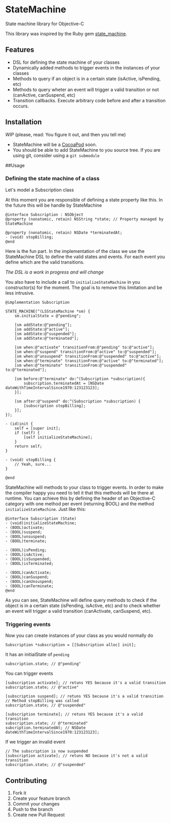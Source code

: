 # StateMachine

State machine library for Objective-C

This library was inspired by the Ruby gem [state_machine](https://github.com/pluginaweek/state_machine).

## Features
* DSL for defining the state machine of your classes
* Dynamically added methods to trigger events in the instances of your classes
* Methods to query if an object is in a certain state (isActive, isPending, etc)
* Methods to query wheter an event will trigger a valid transition or not (canActive, canSuspend, etc)
* Transition callbacks. Execute arbitrary code before and after a transition occurs.

## Installation
_WIP_ (please, read: You figure it out, and then you tell me)

* StateMachine will be a [CocoaPod](http://cocoapods.org/) soon.
* You should be able to add StateMachine to you source tree. If you are using git, consider using a `git submodule`

##Usage

### Defining the state machine of a class

Let's model a Subscription class

At this moment you are responsible of defining a state property like this. In the future this will be handle by StateMachine

```objc
@interface Subscription : NSObject
@property (nonatomic, retain) NSString *state; // Property managed by StateMachine

@property (nonatomic, retain) NSDate *terminatedAt;
- (void) stopBilling;
@end
```

Here is the fun part. In the implementation of the class we use the StateMachine DSL to define the valid states and events. For each event you define which are the valid transitions.

_The DSL is a work in progress and will change_

You also have to include a call to `initializeStateMachine` in you constructor(s) for the moment. The goal is to remove this limitation and be less intrusive.

```objc
@implementation Subscription

STATE_MACHINE(^(LSStateMachine *sm) {
    sm.initialState = @"pending";
    
    [sm addState:@"pending"];
    [sm addState:@"active"];
    [sm addState:@"suspended"];
    [sm addState:@"terminated"];
    
    [sm when:@"activate" transitionFrom:@"pending" to:@"active"];
    [sm when:@"suspend" transitionFrom:@"active" to:@"suspended"];
    [sm when:@"unsuspend" transitionFrom:@"suspended" to:@"active"];
    [sm when:@"terminate" transitionFrom:@"active" to:@"terminated"];
    [sm when:@"terminate" transitionFrom:@"suspended" to:@"terminated"];
    
    [sm before:@"terminate" do:^(Subscription *subscription){
        subscription.terminatedAt = [NSDate dateWithTimeIntervalSince1970:123123123];
    }];
    
    [sm after:@"suspend" do:^(Subscription *subscription) {
        [subscription stopBilling];
    }];
});

- (id)init {
    self = [super init];
    if (self) {
        [self initializeStateMachine];
    }
    return self;
}

- (void) stopBilling {
    // Yeah, sure...
}

@end
```

StateMachine will methods to your class to trigger events. In order to make the compiler happy you need to tell it that this methods will be there at runtime. You can achieve this by defining the header of an Objective-C category with one method per event (returning BOOL) and the method `initializeStateMachine`. Just like this:

```objc
@interface Subscription (State)
- (void)initializeStateMachine;
- (BOOL)activate;
- (BOOL)suspend;
- (BOOL)unsuspend;
- (BOOL)terminate;

- (BOOL)isPending;
- (BOOL)isActive;
- (BOOL)isSuspended;
- (BOOL)isTerminated;

- (BOOL)canActivate;
- (BOOL)canSuspend;
- (BOOL)canUnsuspend;
- (BOOL)canTerminate;
@end
```

As you can see, StateMachine will define query methods to check if the object is in a certain state (isPending, isActive, etc) and to check whether an event will trigger a valid transition (canActivate, canSuspend, etc).

### Triggering events

Now you can create instances of your class as you would normally do

```objc
Subscription *subscription = [[Subscription alloc] init];
```

It has an initialState of `pending`

```objc
subscription.state; // @"pending"
```

You can trigger events
```objc
[subscription activate]; // retuns YES because it's a valid transition
subscription.state; // @"active"

[subscription suspend]; // retuns YES because it's a valid transition
// Method stopBilling was called
subscription.state; // @"suspended"

[subscription terminate]; // retuns YES because it's a valid transition
subscription.state; // @"terminated"
subcription.terminatedAt; // NSDate dateWithTimeIntervalSince1970:123123123];
```

If we trigger an invalid event
```objc
// The subscription is now suspended
[subscription activate]; // retuns NO because it's not a valid transition
subscription.state; // @"suspended"
```

## Contributing

1. Fork it
2. Create your feature branch
3. Commit your changes
4. Push to the branch
5. Create new Pull Request
